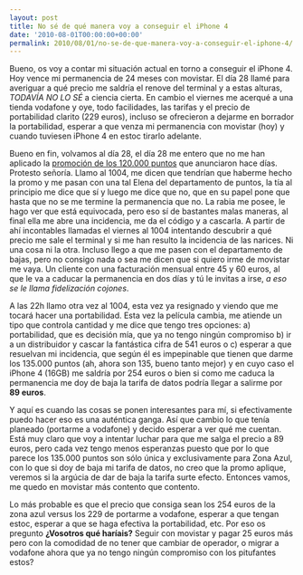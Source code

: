 ```yaml
---
layout: post
title: No sé de qué manera voy a conseguir el iPhone 4
date: '2010-08-01T00:00:00+00:00'
permalink: 2010/08/01/no-se-de-que-manera-voy-a-conseguir-el-iphone-4/
---
```

Bueno, os voy a contar mi situación actual en torno a conseguir el iPhone 4. Hoy vence mi permanencia de 24 meses con movistar. El día 28 llamé para averiguar a qué precio me saldría el renove del terminal y a estas alturas, *TODAVÍA NO LO SÉ* a ciencia cierta. En cambio el viernes me acerqué a una tienda vodafone y oye, todo facilidades, las tarifas y el precio de portabilidad clarito (229 euros), incluso se ofrecieron a dejarme en borrador la portabilidad, esperar a que venza mi permanencia con movistar (hoy) y cuando tuviesen iPhone 4 en estoc tirarlo adelante.

Bueno en fin, volvamos al día 28, el día 28 me entero que no me han aplicado la [promoción de los 120.000 puntos](http://www.javielos.com/2010/07/31/movistar-sigue-mintiendo-a-los-usuarios/) que anunciaron hace días. Protesto señoría. Llamo al 1004, me dicen que tendrían que haberme hecho la promo y me pasan con una tal Elena del departamento de puntos, la tía al principio me dice que sí y luego me dice que no, que en su papel pone que hasta que no se me termine la permanencia que no. La rabia me posee, le hago ver que está equivocada, pero eso sí de bastantes malas maneras, al final ella me abre una incidencia, me da el código y a cascarla. A partir de ahí incontables llamadas el viernes al 1004 intentando descubrir a qué precio me sale el terminal y si me han resulto la incidencia de las narices. Ni una cosa ni la otra. Incluso llego a que me pasen con el departamento de bajas, pero no consigo nada o sea me dicen que si quiero irme de movistar me vaya. Un cliente con una facturación mensual entre 45 y 60 euros, al que le va a caducar la permanencia en dos días y tú le invitas a irse, *a eso se le llama fidelización cojones*.

A las 22h llamo otra vez al 1004, esta vez ya resignado y viendo que me tocará hacer una portabilidad. Esta vez la película cambia, me atiende un tipo que controla cantidad y me dice que tengo tres opciones: a) portabilidad, que es decisión mía, que ya no tengo ningún compromiso b) ir a un distribuidor y cascar la fantástica cifra de 541 euros o c) esperar a que resuelvan mi incidencia, que según él es impepinable que tienen que darme los 135.000 puntos (ah, ahora son 135, bueno tanto mejor) y en cuyo caso el iPhone 4 (16GB) me saldría por 254 euros o bien si como me caduca la permanencia me doy de baja la tarifa de datos podría llegar a salirme por **89 euros**.

Y aquí es cuando las cosas se ponen interesantes para mí, si efectivamente puedo hacer eso es una auténtica ganga. Así que cambio lo que tenía planeado (portarme a vodafone)  y decido esperar a ver qué me cuentan. Está muy claro que voy a intentar luchar para que me salga el precio a 89 euros, pero cada vez tengo menos esperanzas puesto que por lo que parece los 135.000 puntos son sólo única y exclusivamente para Zona Azul, con lo que si doy de baja mi tarifa de datos, no creo que la promo aplique, veremos si la argúcia de dar de baja la tarifa surte efecto. Entonces vamos, me quedo en movistar más contento que contento.

Lo más probable es que el precio que consiga sean los 254 euros de la zona azul versus los 229 de portarme a vodafone, esperar a que tengan estoc, esperar a que se haga efectiva la portabilidad, etc. Por eso os pregunto **¿Vosotros qué haríais?** Seguir con movistar y pagar 25 euros más pero con la comodidad de no tener que cambiar de operador, o migrar a vodafone ahora que ya no tengo ningún compromiso con los pitufantes estos?
